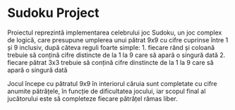 <h1>Sudoku Project</h1>
Proiectul reprezintă implementarea celebrului joc Sudoku, un joc complex de logică, care presupune umplerea unui pătrat 9x9 cu cifre cuprinse între 1 și 9 inclusiv, după câteva reguli foarte simple:
  1. fiecare rând și coloană trebuie să conțină cifre distincte de la 1 la 9 care să apară o singură dată
  2. fiecare pătrat 3x3 trebuie să conțină cifre dinstincte de la 1 la 9 care să apară o singură dată
 
Jocul începe cu pătratul 9x9 în interiorul căruia sunt completate cu cifre anumite pătrățele, în funcție de dificultatea jocului, iar scopul final al jucătorului este să completeze fiecare pătrățel rămas liber.
